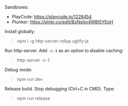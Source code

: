 Sandboxes:

- PlayCode: https://playcode.io/1228454
- Plunker: https://plnkr.co/edit/BzNslsv4WBI5YEpH

Install globally:

> npm i -g http-server rollup uglify-js

Run http-server. Add `-c-1` as an option to disable caching:

> http-server -c-1

Debug mode:

> npm run dev

Release build. Stop debugging (Ctrl+C in CMD). Type:

> npm run release
